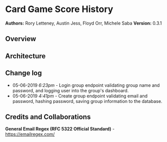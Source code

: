 # Card Game Score History

**Authors:** Rory Letteney, Austin Jess, Floyd Orr, Michele Saba
**Version:** 0.3.1

## Overview

## Architecture

## Change log
- 05-06-2019 *6:23pm* - Login group endpoint validating group name and password, and logging user into the group's dashboard.
- 05-06-2019 *4:41pm* - Create group endpoint validating email and password, hashing password, saving group information to the database.

## Credits and Collaborations
**General Email Regex (RFC 5322 Official Standard)** - https://emailregex.com/
